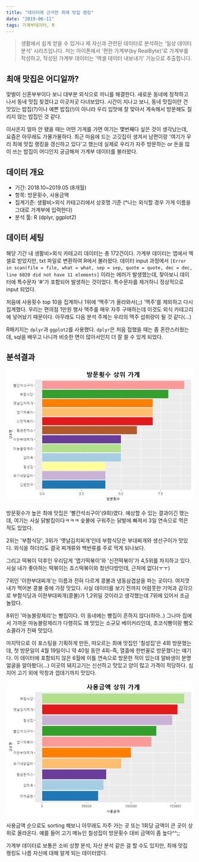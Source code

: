 ```yaml
---
title: "데이터에 근거한 최애 맛집 랭킹"
date: "2019-06-11"
tags: 가계부데이터, R
---
```


> 생활에서 쉽게 얻을 수 있거나 제 자신과 관련된 데이터로 분석하는 '일상 데이터 분석' 시리즈입니다.
> 저는 아이폰에서 '편한 가계부(by RealByte)'로 가계부를 작성하고,
> 작성된 가계부 데이터는 '엑셀 데이터 내보내기' 기능으로 추출합니다.

최애 맛집은 어디일까?
---------------------

맞벌이 신혼부부이다 보니 대부분 외식으로 끼니를 해결한다. 새로운 동네에 정착하고 나서 동네 맛집 찾겠다고 이곳저곳 다녀보았다. 시간이 지나고 보니, 동네 맛집이란 건 맛있는 밥집(?)이나 예쁜 밥집(!)이 아니라 우리 입맛에 잘 맞아서 계속해서 방문해도 질리지 않는 밥집인 것 같다.

이사온지 얼마 안 됐을 때는 어떤 가게를 가면 여기는 몇번째다 싶은 것이 생각났는데, 요즘은 아무래도 가물가물하다. 최근 마음에 드는 고깃집이 생겨서 남편이랑 '여기가 우리 최애 맛집 랭킹을 갱신하고 있다'고 했는데 실제로 우리가 자주 방문하는 or 돈을 많이 쓰는 밥집이 어디인지 궁금해져 가계부 데이터를 불러왔다.

데이터 개요
-----------

-   기간: 2018.10~2019.05 (8개월)
-   항목: 방문횟수, 사용금액
-   집계기준: 생활비&gt;외식 카테고리에서 상호명 기준 (\*나는 외식할 경우 가게 이름을 그대로 가계부에 입력한다)
-   분석 툴: R (dplyr, ggplot2)

데이터 세팅
-----------

해당 기간 내 생활비&gt;외식 카테고리 데이터는 총 172건이다. 가계부 데이터는 앱에서 엑셀로 받았지만, txt 파일로 변환하여 R에서 불러왔다. 데이터 input 과정에서 `[Error in scan(file = file, what = what, sep = sep, quote = quote, dec = dec, line 6020 did not have 11 elements]` 이라는 에러가 발생했는데, 찾아보니 데이터에 특수문자 '\#'가 포함되어 발생하는 것이었다. 특수문자를 제거하니 정상적으로 input 되었다.

처음에 사용횟수 top 10을 집계하니 1위에 '맥주'가 올라와서(;;) '맥주'를 제외하고 다시 집계했다. 우리는 편의점 1만원 행사 맥주를 매우 자주 구매하는데 이것도 외식 카테고리에 넣어놨기 때문이다. 아무래도 다음 분석 주제는 우리의 맥주 섭취량이 될 것 같다(...)

R패키지는 `dplyr`과 `ggplot2`를 사용했다. `dplyr`은 처음 접했을 때는 좀 혼란스러웠는데, sql을 배우고 나니까 비슷한 면이 많아서인지 더 잘 쓸 수 있게 되었다.

분석결과
--------

![](./_posts/2019-06-11-restaurantRanking_files/figure-markdown_github/takeout-1.png)

방문횟수가 높은 최애 맛집은 '빨간석쇠구이'(9회)였다. 예상할 수 있는 결과이긴 했는데, 여기는 사실 닭발집이다ㅋㅋㅋ 숯불에 구워주는 닭발에 빠져서 3일 연속으로 먹은 적도 있었다.

2위는 '부함식당', 3위가 '옛날김치찌개'인데 부함식당은 부대찌개와 생선구이가 맛있다. 외식을 하더라도 결국 찌개류와 백반류를 주로 먹게 되나보다.

그리고 떡볶이 덕후인 우리답게 '엽기떡볶이'와 '신전떡볶이'가 4,5위를 차지하고 있다. 사실 내가 좋아하는 떡볶이는 죠스떡볶이와 청년다방인데, 근처에 없다(ㅜㅜ)

7위인 '이한부대찌개'는 이름과 전혀 다르게 콩불과 냉동삼겹살을 파는 곳이다. 여지껏 내가 먹어본 콩불 중에 가장 맛있다. 사실 데이터를 보기 전까지 어렴풋한 기억과 감각으로 부함식당과 이한부대찌개(콩불)가 1,2위일 것이라고 생각했는데 7위에 있어서 조금 놀랐다.

8위인 '마농블랑제리'는 빵집이다. 이 동네에는 빵집이 흔하지 않다(하아..) 그나마 집에서 가까운 마농블랑제리가 다행히도 꽤 맛있는 소규모 베이커리인데, 초코식빵이랑 뺑오쇼콜라가 진짜 맛있다.

마지막으로 이 포스팅을 기획하게 만든, 떠오르는 최애 맛집인 '칠성집'은 4회 방문했는데, 첫 방문일이 4월 19일이니 약 40일 동안 4회-즉, 열흘에 한번꼴로 방문했다는 얘기다. 이 데이터에 포함되지 않은 6월에 이틀 연속으로 방문한 적이 있는데 알바생이 분명 얼굴을 알아봤다(...) 이곳의 돼지고기는 신선하고 맛있고 양이 많고 가격이 적당하다. 심지어 고기 외에 막창과 껍데기까지 맛있다.

![](./_posts/2019-06-11-restaurantRanking_files/figure-markdown_github/takeout2-1.png)

사용금액 순으로도 sorting 해보니 아무래도 자주 가는 곳 또는 1회당 금액이 큰 곳이 상위로 올라온다. 예를 들어 고기 메뉴인 칠성집이 방문횟수 대비 금액이 좀 높다^^;;

가계부 데이터로 보통은 소비 성향 분석, 자산 분석 같은 걸 할 수도 있지만, 최애 맛집 랭킹도 나름 자신에 대해 알게 되는 데이터였다.
